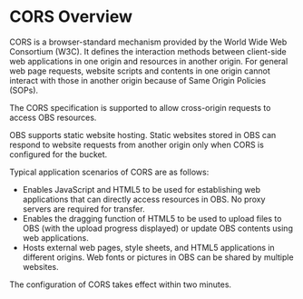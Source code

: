 # CORS Overview<a name="en-us_topic_0045853680"></a>

CORS is a browser-standard mechanism provided by the World Wide Web Consortium \(W3C\). It defines the interaction methods between client-side web applications in one origin and resources in another origin. For general web page requests, website scripts and contents in one origin cannot interact with those in another origin because of Same Origin Policies \(SOPs\).

The CORS specification is supported to allow cross-origin requests to access OBS resources.

OBS supports static website hosting. Static websites stored in OBS can respond to website requests from another origin only when CORS is configured for the bucket.

Typical application scenarios of CORS are as follows:

-   Enables JavaScript and HTML5 to be used for establishing web applications that can directly access resources in OBS. No proxy servers are required for transfer.
-   Enables the dragging function of HTML5 to be used to upload files to OBS \(with the upload progress displayed\) or update OBS contents using web applications.
-   Hosts external web pages, style sheets, and HTML5 applications in different origins. Web fonts or pictures in OBS can be shared by multiple websites.

The configuration of CORS takes effect within two minutes.

